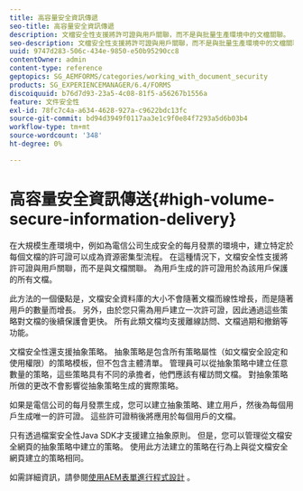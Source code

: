 ```yaml
---
title: 高容量安全資訊傳遞
seo-title: 高容量安全資訊傳遞
description: 文檔安全性支援將許可證與用戶關聯，而不是與批量生產環境中的文檔關聯。
seo-description: 文檔安全性支援將許可證與用戶關聯，而不是與批量生產環境中的文檔關聯。
uuid: 9747d283-506c-434e-9850-e50b95290cc8
contentOwner: admin
content-type: reference
geptopics: SG_AEMFORMS/categories/working_with_document_security
products: SG_EXPERIENCEMANAGER/6.4/FORMS
discoiquuid: b76d7d93-23a5-4c08-81f5-a56267b1556a
feature: 文件安全性
exl-id: 78fc7c4a-a634-4628-927a-c9622bdc13fc
source-git-commit: bd94d3949f0117aa3e1c9f0e84f7293a5d6b03b4
workflow-type: tm+mt
source-wordcount: '348'
ht-degree: 0%

---
```


# 高容量安全資訊傳送{#high-volume-secure-information-delivery}

在大規模生產環境中，例如為電信公司生成安全的每月發票的環境中，建立特定於每個文檔的許可證可以成為資源密集型流程。 在這種情況下，文檔安全性支援將許可證與用戶關聯，而不是與文檔關聯。 為用戶生成的許可證用於為該用戶保護的所有文檔。

此方法的一個優點是，文檔安全資料庫的大小不會隨著文檔而線性增長，而是隨著用戶的數量而增長。 另外，由於您只需為用戶建立一次許可證，因此通過這些策略對文檔的後續保護會更快。 所有此類文檔均支援離線訪問、文檔過期和撤銷等功能。

文檔安全性還支援抽象策略。 抽象策略是包含所有策略屬性（如文檔安全設定和使用權限）的策略模板，但不包含主體清單。 管理員可以從抽象策略中建立任意數量的策略，這些策略具有不同的承擔者，他們應該有權訪問文檔。 對抽象策略所做的更改不會影響從抽象策略生成的實際策略。

如果是電信公司的每月發票生成，您可以建立抽象策略、建立用戶，然後為每個用戶生成唯一的許可證。 這些許可證稍後將應用於每個用戶的文檔。

只有透過檔案安全性Java SDK才支援建立抽象原則。 但是，您可以管理從文檔安全網頁的抽象策略中建立的策略。 使用此方法建立的策略在行為上與從文檔安全網頁建立的策略相同。

如需詳細資訊，請參閱[使用AEM表單進行程式設計](https://www.adobe.com/go/learn_aemforms_programming_63) 。
